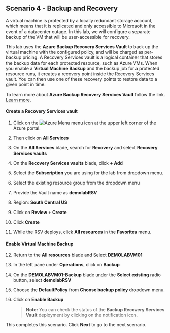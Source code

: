 ﻿## **Scenario 4 - Backup and Recovery**
A virtual machine is protected by a locally redundant storage account, which means that it is replicated and only accessible to Microsoft in the event of a datacenter outage. In this lab, we will configure a separate backup of the VM that will be user-accessible for recovery.

This lab uses the **Azure Backup Recovery Services Vault** to back up the virtual machine with the configured policy, and will be charged as per-backup pricing. A Recovery Services vault is a logical container that stores the backup data for each protected resource, such as Azure VMs. When you enable a **Virtual Machine Backup** and the backup job for a protected resource runs, it creates a recovery point inside the Recovery Services vault. You can then use one of these recovery points to restore data to a given point in time.

 To learn more about **Azure Backup Recovery Services Vault** follow the link. [Learn more](https://docs.microsoft.com/en-us/azure/backup/backup-azure-arm-vms). 

#### **Create a Recovery Services vault**

 1. Click on the ![Azure Menu](https://github.com/Manesh-R/CloudLabs-Azure/blob/master/azure-virtual-machine-and-compute/instructions/images/Hamburger.jpg) menu icon at the upper left corner of the Azure portal.
 
 2. Then click on **All Services** 
 
 3. On the **All Services** blade, search for <copy>**Recovery**</copy> and select **Recovery Services vaults**
 
 4. On the **Recovery Services vaults** blade, click **+ Add**
 
 5. Select the **Subscription** you are using for the lab from dropdown menu.
 
 6. Select the existing resource group from the dropdown menu
 
 7. Provide the Vault name as <copy>**demolabRSV**</copy>
 
 8. Region: **South Central US**
 
 9. Click on **Review + Create**
 
10. Click **Create**

11. While the RSV deploys, click **All resources** in the **Favorites** menu.

#### **Enable Virtual Machine Backup**

12. Return to the **All resources** blade and Select **DEMOLABVM01**

13. In the left pane under **Operations**, click on **Backup**

14. On the **DEMOLABVM01-Backup** blade under the **Select existing** radio button, select <copy>**demolabRSV**</copy>

15. Choose the **DefaultPolicy** from **Choose backup policy** dropdown menu.

16. Click on **Enable Backup**

    > **Note:** You can check the status of the **Backup Recovery Services Vault** deployment by clicking on the notification icon. 
    
This completes this scenario. Click **Next** to go to the next scenario.

